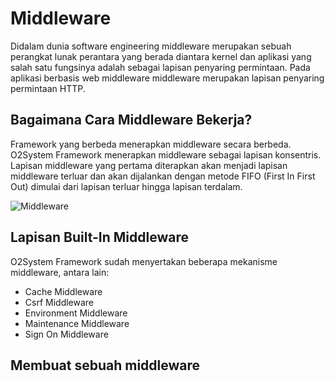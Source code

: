# Middleware

Didalam dunia software engineering middleware merupakan sebuah perangkat lunak perantara yang berada diantara kernel dan aplikasi yang salah satu fungsinya adalah sebagai lapisan penyaring permintaan. Pada aplikasi berbasis web middleware middleware merupakan lapisan penyaring permintaan HTTP. 

## Bagaimana Cara Middleware Bekerja?

Framework yang berbeda menerapkan middleware secara berbeda. O2System Framework menerapkan middleware sebagai lapisan konsentris. Lapisan middleware yang pertama diterapkan akan menjadi lapisan middleware terluar dan akan dijalankan dengan metode FIFO (First In First Out) dimulai dari lapisan terluar hingga lapisan terdalam.

![Middleware](http://www.slimframework.com/docs/v3/images/middleware.png)

## Lapisan Built-In Middleware

O2System Framework sudah menyertakan beberapa mekanisme middleware, antara lain:
- Cache Middleware
- Csrf Middleware
- Environment Middleware
- Maintenance Middleware
- Sign On Middleware

## Membuat sebuah middleware